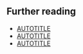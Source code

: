 ## Further reading

* [AUTOTITLE](/copilot/concepts/agents/coding-agent/about-custom-agents)
* [AUTOTITLE](/copilot/how-tos/use-copilot-agents/coding-agent/create-custom-agents)
* [AUTOTITLE](/copilot/reference/custom-agents-configuration)
